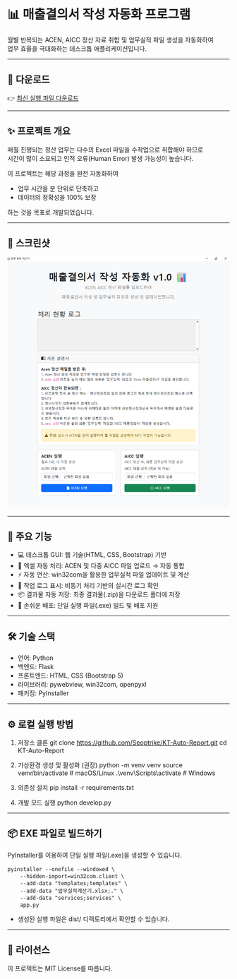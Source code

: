 # 📊 매출결의서 작성 자동화 프로그램

월별 반복되는 ACEN, AICC 정산 자료 취합 및 업무실적 파일 생성을 자동화하여  
업무 효율을 극대화하는 데스크톱 애플리케이션입니다.

---

## 🚀 다운로드

👉 [최신 실행 파일 다운로드](https://github.com/Seoptrike/KT-Auto-Report/releases/latest)

---

## ✨ 프로젝트 개요

매월 진행되는 정산 업무는 다수의 Excel 파일을 수작업으로 취합해야 하므로  
시간이 많이 소요되고 인적 오류(Human Error) 발생 가능성이 높습니다.  

이 프로젝트는 해당 과정을 완전 자동화하여  
- 업무 시간을 분 단위로 단축하고  
- 데이터의 정확성을 100% 보장  

하는 것을 목표로 개발되었습니다.

---

## 📸 스크린샷

![프로그램 실행 화면](images/main1.png)

---

## 🚀 주요 기능

- 💻 데스크톱 GUI: 웹 기술(HTML, CSS, Bootstrap) 기반  
- 📂 엑셀 자동 처리: ACEN 및 다중 AICC 파일 업로드 → 자동 통합  
- ⚡ 자동 연산: win32com을 활용한 업무실적 파일 업데이트 및 계산  
- 📜 작업 로그 표시: 비동기 처리 기반의 실시간 로그 확인  
- 📦 결과물 자동 저장: 최종 결과물(.zip)을 다운로드 폴더에 저장  
- 🔨 손쉬운 배포: 단일 실행 파일(.exe) 빌드 및 배포 지원  

---

## 🛠️ 기술 스택

- 언어: Python  
- 백엔드: Flask  
- 프론트엔드: HTML, CSS (Bootstrap 5)  
- 라이브러리: pywebview, win32com, openpyxl  
- 패키징: PyInstaller  

---

## ⚙️ 로컬 실행 방법

1. 저장소 클론
    git clone https://github.com/Seoptrike/KT-Auto-Report.git
    cd KT-Auto-Report

2. 가상환경 생성 및 활성화 (권장)
    python -m venv venv
    source venv/bin/activate      # macOS/Linux
    .\venv\Scripts\activate       # Windows

3. 의존성 설치
    pip install -r requirements.txt

4. 개발 모드 실행
    python develop.py

---

## 📦 EXE 파일로 빌드하기

PyInstaller를 이용하여 단일 실행 파일(.exe)을 생성할 수 있습니다.

    pyinstaller --onefile --windowed \
        --hidden-import=win32com.client \
        --add-data "templates;templates" \
        --add-data "업무실적계산기.xlsx;." \
        --add-data "services;services" \
        app.py

- 생성된 실행 파일은 dist/ 디렉토리에서 확인할 수 있습니다.

---

## 📝 라이선스

이 프로젝트는 MIT License를 따릅니다.

